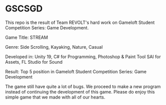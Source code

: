 # GSCSGD
This repo is the result of Team REVOLT's hard work on Gameloft Student Competition Series: Game Development.

Game Title: STREAM

Genre: Side Scrolling, Kayaking, Nature, Casual

Developed in: Unity 19, C# for Programming, Photoshop & Paint Tool SAI for Assets, FL Studio for Sound

Result: Top 5 position in Gameloft Student Competition Series: Game Development

The game still have quite a lot of bugs. We proceed to make a new program instead of continuing the development of this game. Please do enjoy this simple game that we made with all of our hearts.
